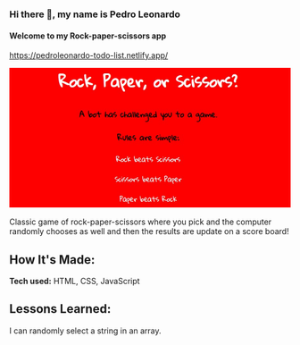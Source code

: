 ### Hi there 👋, my name is Pedro Leonardo
#### Welcome to my Rock-paper-scissors app
https://pedroleonardo-todo-list.netlify.app/

![](rps.jpg)

Classic game of rock-paper-scissors where you pick and the computer randomly chooses as well and then the results are update on a score board! 

## How It's Made:

**Tech used:** HTML, CSS, JavaScript


## Lessons Learned:

I can randomly select a string in an array.

